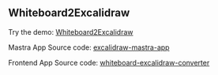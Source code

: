 ## Whiteboard2Excalidraw

Try the demo: [Whiteboard2Excalidraw](https://image2excalidraw.netlify.app/)

Mastra App Source code: [excalidraw-mastra-app](https://github.com/mastra-ai/excalidraw-mastra-app)

Frontend App Source code: [whiteboard-excalidraw-converter](https://github.com/smthomas/whiteboard-excalidraw-converter)